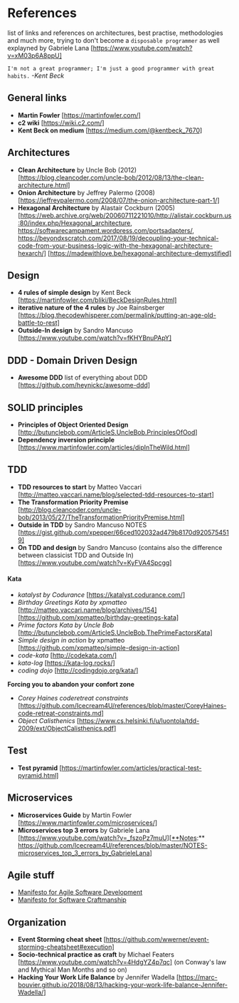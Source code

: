 # References
list of links and references on architectures, best practise, methodologies and much more, trying to don't become a `disposable programmer` as well explayned by Gabriele Lana [https://www.youtube.com/watch?v=xM03p6A8ppU]

`I'm not a great programmer; I'm just a good programmer with great habits.` *-Kent Beck*

## General links
- **Martin Fowler** [https://martinfowler.com/]
- **c2 wiki** [https://wiki.c2.com/]
- **Kent Beck on medium** [https://medium.com/@kentbeck_7670]

## Architectures
- **Clean Architecture** by Uncle Bob (2012) [https://blog.cleancoder.com/uncle-bob/2012/08/13/the-clean-architecture.html]
- **Onion Architecture** by Jeffrey Palermo (2008) [https://jeffreypalermo.com/2008/07/the-onion-architecture-part-1/]
- **Hexagonal Architecture** by Alastair Cockburn (2005) [https://web.archive.org/web/20060711221010/http://alistair.cockburn.us:80/index.php/Hexagonal_architecture, https://softwarecampament.wordpress.com/portsadapters/, https://beyondxscratch.com/2017/08/19/decoupling-your-technical-code-from-your-business-logic-with-the-hexagonal-architecture-hexarch/] [https://madewithlove.be/hexagonal-architecture-demystified]

## Design
- **4 rules of simple design** by Kent Beck [https://martinfowler.com/bliki/BeckDesignRules.html]
- **iterative nature of the 4 rules** by Joe Rainsberger [https://blog.thecodewhisperer.com/permalink/putting-an-age-old-battle-to-rest]
- **Outside-In design** by Sandro Mancuso [https://www.youtube.com/watch?v=fKHYBnuPApY]

## DDD - Domain Driven Design
- **Awesome DDD** list of everything about DDD [https://github.com/heynickc/awesome-ddd]

## SOLID principles
- **Principles of Object Oriented Design** [http://butunclebob.com/ArticleS.UncleBob.PrinciplesOfOod]
- **Dependency inversion principle** [https://www.martinfowler.com/articles/dipInTheWild.html]

## TDD
- **TDD resources to start** by Matteo Vaccari [http://matteo.vaccari.name/blog/selected-tdd-resources-to-start]
- **The Transformation Priority Premise** [http://blog.cleancoder.com/uncle-bob/2013/05/27/TheTransformationPriorityPremise.html]
- **Outside in TDD** by Sandro Mancuso NOTES [https://gist.github.com/xpepper/66ced102032ad479b8170d9205754519]
- **On TDD and design** by Sandro Mancuso (contains also the difference between classicist TDD and Outside In) [https://www.youtube.com/watch?v=KyFVA4Spcgg]

#### Kata 
- *katalyst by Codurance* [https://katalyst.codurance.com/]
- *Birthday Greetings Kata by xpmatteo* [http://matteo.vaccari.name/blog/archives/154][https://github.com/xpmatteo/birthday-greetings-kata]
- *Prime factors Kata by Uncle Bob* [http://butunclebob.com/ArticleS.UncleBob.ThePrimeFactorsKata]
- *Simple design in action* by xpmatteo [https://github.com/xpmatteo/simple-design-in-action]
- *code-kata* [http://codekata.com/]
- *kata-log* [https://kata-log.rocks/]
- *coding dojo* [http://codingdojo.org/kata/]

**Forcing you to abandon your confort zone**
- *Corey Haines coderetreat constraints* [https://github.com/Icecream4U/references/blob/master/CoreyHaines-code-retreat-constraints.md]
- *Object Calisthenics* [https://www.cs.helsinki.fi/u/luontola/tdd-2009/ext/ObjectCalisthenics.pdf]

## Test
- **Test pyramid** [https://martinfowler.com/articles/practical-test-pyramid.html]

## Microservices
- **Microservices Guide** by Martin Fowler [https://www.martinfowler.com/microservices/]
- **Microservices top 3 errors** by Gabriele Lana [https://www.youtube.com/watch?v=_fszoPz7muU][**Notes:** https://github.com/Icecream4U/references/blob/master/NOTES-microservices_top_3_errors_by_GabrieleLana]

## Agile stuff
- [Manifesto for Agile Software Development](https://agilemanifesto.org/)
- [Manifesto for Software Craftmanship](http://manifesto.softwarecraftsmanship.org/)

## Organization
- **Event Storming cheat sheet** [https://github.com/wwerner/event-storming-cheatsheet#execution]
- **Socio-technical practice as craft** by Michael Featers [https://www.youtube.com/watch?v=4HdgYZ4p7qc] (on Conway's law and Mythical Man Months and so on)
- **Hacking Your Work Life Balance** by Jennifer Wadella [https://marc-bouvier.github.io/2018/08/13/hacking-your-work-life-balance-Jennifer-Wadella/]
